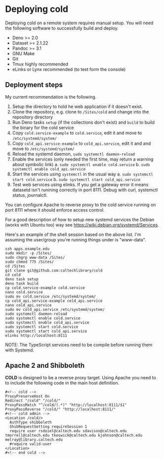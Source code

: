 
# Deploying **cold**

Deploying cold on a remote system requires manual setup.  You will need the following software to successfully build and deploy.

- Deno >= 2.0
- Dataset >= 2.1.22
- Pandoc >= 3.1
- GNU Make
- Git
- Tmux highly recommended
- eLinks or Lynx recommended (to test form the console)

## Deployment steps

My current recommendation is the following.

1. Setup the directory to hold he web application if it doesn't exist.
2. Clone the repository, e.g. clone to `/Sites/cold` and change into the repository directory
3. Run Deno tasks `setup` (if the collections don't exist) and `build` to build the binary for the cold service
5. Copy `cold.service-example` to `cold.service`, edit it and move to `/etc/systemd/system/`
6. Copy `cold_api.service-example` to `cold_api.service`, edit it and and move to `/etc/systemd/system/`
7. Reload the systemd daemon, `sudo systemctl daemon-reload`
8. Enable the services (only needed the first time, may return a warning about symbolic link)
    a. `sudo systemctl enable cold.service`
    b. `sudo systemctl enable cold_api.service`
9. Start the services using `systemctl` in the usual way
    a. `sudo systemctl start cold.service`
    b. `sudo systemctl start cold_api.service`
10. Test web services using elinks. If you get a gateway error it means datasetd isn't runining correctly in port 8111. Debug with curl, systemctl status, journalctl.

You can configure Apache to reverse proxy to the cold service running on port 8111 where it should enforce access control.

For a good description of how to setup new systemd services the Debian (works with Ubuntu too) way see <https://wiki.debian.org/systemd/Services>.

Here's an example of the shell session based on the above list. I'm assuming the user/group you're running things under is "www-data".

~~~shell
ssh apps.example.edu
sudo mkdir -p /Sites/
sudo chgrp www-data /Sites/
sudo chmod 775 /Sites/
cd /Sites
git clone git@github.com:caltechlibrary/cold
cd cold
deno task setup
deno task build
cp cold.service-example cold.service
nano cold.service
sudo mv cold.service /etc/systemd/system/
cp cold_api.service-example cold_api.service
nano cold_api.service
sudo mv cold_api.service /etc/systemd/system/
sudo systemctl daemon-reload
sudo systemctl enable cold.service
sudo systemctl enable cold_api.service
sudo systemctl start cold.service
sudo systemctl start cold_api.service
elinks http://localhost:8111
~~~

NOTE: The TypeScript services need to be compile before running them with Systemd.

## Apache 2 and Shibboleth

**COLD** is designed to be a reverse proxy target. Using Apache you need to to include the following code in the main host definition.

~~~
#<!-- cold -->
ProxyPreserveHost On
Redirect "/cold" "/cold/"
ProxyPassMatch "^/cold/(.*)" "http://localhost:8111/$1"
ProxyPassReverse "/cold/" "http://localhost:8111/"
#<!-- cold admin -->
<Location /cold/>
  AuthType shibboleth
  ShibRequestSetting requireSession 1
  require user rsdoiel@caltech.edu sdavison@caltech.edu tmorrell@caltech.edu tkeswick@caltech.edu kjohnson@caltech.edu melray@library.caltech.edu
  #require valid-user
</Location>
#<!-- end cold -->
~~~
